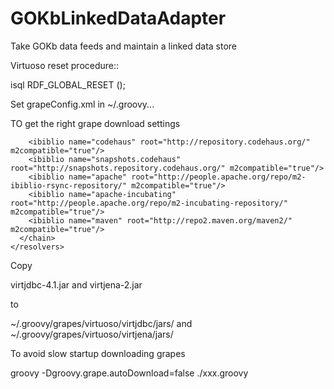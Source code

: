 GOKbLinkedDataAdapter
=====================

Take GOKb data feeds and maintain a linked data store


Virtuoso reset procedure::

isql
RDF_GLOBAL_RESET ();




Set grapeConfig.xml in ~/.groovy...


TO get the right grape download settings

  <ivysettings>
    <settings defaultResolver="downloadGrapes"/>
    <resolvers>
      <chain name="downloadGrapes">
        <filesystem name="cachedGrapes">
          <ivy pattern="${user.home}/.groovy/grapes/[organisation]/[module]/ivy-[revision].xml"/>
          <artifact pattern="${user.home}/.groovy/grapes/[organisation]/[module]/[type]s/[artifact]-[revision].[ext]"/>
        </filesystem>

        <ibiblio name="codehaus" root="http://repository.codehaus.org/" m2compatible="true"/>
        <ibiblio name="snapshots.codehaus" root="http://snapshots.repository.codehaus.org/" m2compatible="true"/>
        <ibiblio name="apache" root="http://people.apache.org/repo/m2-ibiblio-rsync-repository/" m2compatible="true"/>
        <ibiblio name="apache-incubating" root="http://people.apache.org/repo/m2-incubating-repository/" m2compatible="true"/>
        <ibiblio name="maven" root="http://repo2.maven.org/maven2/" m2compatible="true"/>
      </chain>
    </resolvers>
  </ivysettings>



Copy 

virtjdbc-4.1.jar
and
virtjena-2.jar

to 

~/.groovy/grapes/virtuoso/virtjdbc/jars/
and
~/.groovy/grapes/virtuoso/virtjena/jars/



To avoid slow startup downloading grapes


groovy -Dgroovy.grape.autoDownload=false  ./xxx.groovy
